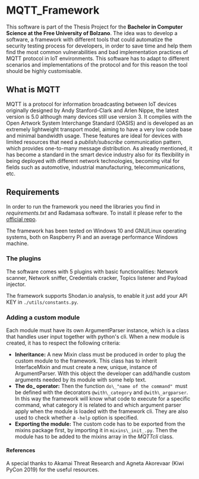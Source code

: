 # MQTT_Framework

This software is part of the Thesis Project for the **Bachelor in Computer Science at the Free University of Bolzano**. The
idea was to develop a software, a framework with different tools that could automatize the security testing process for
developers, in order to save time and help them find the most common vulnerabilities and bad implementation practices of MQTT protocol in IoT environments. This software has to adapt to different scenarios and implementations of the protocol and for this reason the tool should be highly customisable.

## What is MQTT

MQTT is a protocol for information broadcasting between IoT devices originally designed by Andy Stanford-Clark and Arlen Nippe, the latest version is 5.0 although many devices still use version 3. It complies with the Open Artwork System Interchange Standard (OASIS) and is developed as an extremely lightweight transport model, aiming to have a very low code base and minimal bandwidth usage. These features are ideal for devices with limited resources that need a _publish/subscribe_ communication pattern, which provides one-to-many message distribution. As already mentioned, it has become a standard in the smart device industry also for its flexibility in being deployed with different network
technologies, becoming vital for fields such as automotive, industrial manufacturing, telecommunications, etc.

## Requirements
In order to run the framework you need the libraries you find in _requirements.txt_ and Radamasa software. To install it
please refer to the [official repo](https://gitlab.com/akihe/radamsa). 

The framework has been tested on Windows 10 and GNU/Linux operating systems, both on Raspberry Pi and an average performance Windows machine. 

### The plugins

The software comes with 5 plugins with basic functionalities: Network scanner, Network sniffer, Credentials cracker,
Topics listener and Payload injector.

The framework supports Shodan.io analysis, to enable it just add your API KEY in `./utils/constants.py`.

### Adding a custom module

Each module must have its own ArgumentParser instance, which is a class that handles user input together with python's cli. When a new module is created, it has to respect the following criteria:
- **Inheritance:** A new Mixin class must be produced in order to plug the custom module to the framework. This class has
to inherit InterfaceMixin and must create a new, unique, instance of ArgumentParser. With this object the developer can
add/handle custom arguments needed by its module with some help text.
-  **The do\_ operator:** Then the function `do\_"name of the command" `must be defined with the decorators
`@with\_category` and `@with\_argparser`. In this way the framework will know what code to execute for a specific
command, what category it is related to and which argument parser apply when the module is loaded with the framework
cli. They are also used to check whether a `-help` option is specified.
- **Exporting the module:** The custom code has to be exported from the mixins package first, by importing it in
`mixins\_init_.py`. Then the module has to be added to the mixins array in the _MQTTcli_ class.


#### References
A special thanks to Akamai Threat Research and Agneta Akorevaar (Kiwi PyCon 2019) for the useful resources.
